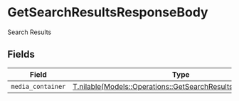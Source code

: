 # GetSearchResultsResponseBody

Search Results


## Fields

| Field                                                                                                                      | Type                                                                                                                       | Required                                                                                                                   | Description                                                                                                                |
| -------------------------------------------------------------------------------------------------------------------------- | -------------------------------------------------------------------------------------------------------------------------- | -------------------------------------------------------------------------------------------------------------------------- | -------------------------------------------------------------------------------------------------------------------------- |
| `media_container`                                                                                                          | [T.nilable(Models::Operations::GetSearchResultsMediaContainer)](../../models/operations/getsearchresultsmediacontainer.md) | :heavy_minus_sign:                                                                                                         | N/A                                                                                                                        |